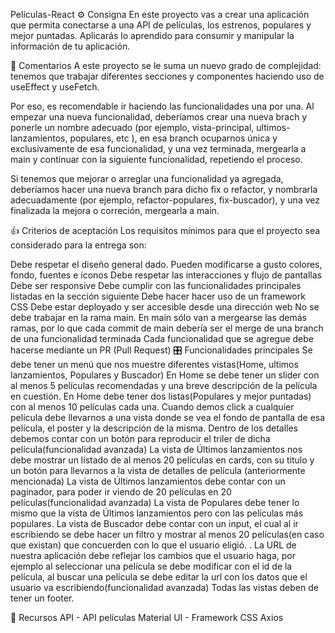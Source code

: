 Películas-React
⚙️ Consigna
En este proyecto vas a crear una aplicación que permita conectarse a una API de películas, los estrenos, populares y mejor puntadas. Aplicarás lo aprendido para consumir y manipular la información de tu aplicación.

💬 Comentarios
A este proyecto se le suma un nuevo grado de complejidad: tenemos que trabajar diferentes secciones y componentes haciendo uso de useEffect y useFetch.

Por eso, es recomendable ir haciendo las funcionalidades una por una. Al empezar una nueva funcionalidad, deberíamos crear una nueva brach y ponerle un nombre adecuado (por ejemplo, vista-principal, ultimos-lanzamientos, populares, etc ), en esa branch ocuparnos única y exclusivamente de esa funcionalidad, y una vez terminada, mergearla a main y continuar con la siguiente funcionalidad, repetiendo el proceso.

Si tenemos que mejorar o arreglar una funcionalidad ya agregada, deberíamos hacer una nueva branch para dicho fix o refactor, y nombrarla adecuadamente (por ejemplo, refactor-populares, fix-buscador), y una vez finalizada la mejora o correción, mergearla a main.

👍 Criterios de aceptación
Los requisitos mínimos para que el proyecto sea considerado para la entrega son:

Debe respetar el diseño general dado. Pueden modificarse a gusto colores, fondo, fuentes e íconos
Debe respetar las interacciones y flujo de pantallas
Debe ser responsive
Debe cumplir con las funcionalidades principales listadas en la sección siguiente
Debe hacer hacer uso de un framework CSS
Debe estar deployado y ser accesible desde una dirección web
No se debe trabajar en la rama main. En main sólo van a mergearse las demás ramas, por lo que cada commit de main debería ser el merge de una branch de una funcionalidad terminada
Cada funcionalidad que se agregue debe hacerse mediante un PR (Pull Request)
🎛 Funcionalidades principales
Se debe tener un menú que nos muestre diferentes vistas(Home, ultimos lanzamientos, Populares y Buscador)
En Home se debe tener un slider con al menos 5 películas recomendadas y una breve descripción de la película en cuestión.
En Home debe tener dos listas(Populares y mejor puntadas) con al menos 10 películas cada una.
Cuando demos click a cualquier película debe llevarnos a una vista donde se vea el fondo de pantalla de esa película, el poster y la descripción de la misma.
Dentro de los detalles debemos contar con un botón para reproducir el triler de dicha película(funcionalidad avanzada)
La vista de Últimos lanzamientos nos debe mostrar un listado de al menos 20 películas en cards, con su titulo y un botón para llevarnos a la vista de detalles de película (anteriormente mencionada)
La vista de Últimos lanzamientos debe contar con un paginador, para poder ir viendo de 20 películas en 20 películas(funcionalidad avanzada)
La vista de Populares debe tener lo mismo que la vista de Últimos lanzamientos pero con las películas más populares.
La vista de Buscador debe contar con un input, el cual al ir escribiendo se debe hacer un filtro y mostrar al menos 20 películas(en caso que existan) que concuerden con lo que el usuario eligió. . La URL de nuestra aplicación debe reflejar los cambios que el usuario haga, por ejemplo al seleccionar una película se debe modificar con el id de la película, al buscar una película se debe editar la url con los datos que el usuario va escribiendo(funcionalidad avanzada)
Todas las vistas deben de tener un footer.

🧰 Recursos
API - API películas
Material UI - Framework CSS
Axios